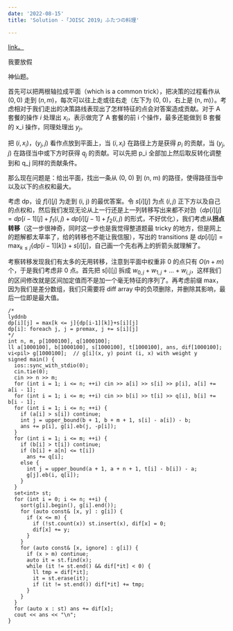 ```yaml
---
date: '2022-08-15'
title: 'Solution -「JOISC 2019」ふたつの料理'

---
```


[link。](https://atcoder.jp/contests/joisc2019/tasks/joisc2019_e)

我要放假

神仙题。

首先可以把两根轴拉成平面（which is a common trick），把决策的过程看作从 $(0, 0)$ 走到 $(n, m)$，每次可以往上走或往右走（左下为 (0, 0)，右上是 (n, m)）。考虑相对于我们走出的决策路线表现出了怎样特征的点会对答案造成贡献。对于 A 套餐的操作 $i$ 处理出 $x_i$，表示做完了 A 套餐的前 i 个操作，最多还能做到 B 套餐的 x_i 操作，同理处理出 $y_j$。

把 $(i, x_i)$，$(y_j, j)$ 看作点放到平面上，当 $(i, x_i)$ 在路径上方是获得 $p_i$ 的贡献，当 $(y_j, j)$ 在路径当中或下方时获得 $q_j$ 的贡献。可以先把 p_i 全部加上然后取反转化调整到和 q_j 同样的贡献条件。

那么现在问题是：给出平面，找出一条从 (0, 0) 到 (n, m) 的路径，使得路径当中以及以下的点权和最大。

考虑 dp，设 $f[i][j]$ 为走到 (i, j) 的最优答案。令 $s[i][j]$ 为点 $(i, j)$ 正下方以及自己的点权和，然后我们发现无论从上一行还是上一列转移写出来都不对劲（$dp[i][j] = dp[i-1][j]+f_1(i, j)+dp[i][j-1]+f_2(i, j)$ 的形式，不好优化），我们考虑从**拐点转移**（这一步很神奇，同时这一步也是我觉得整道题最 tricky 的地方，但是网上的题解都太草率了，给的转移也不能让我信服），写出的 transitions 是 $\displaystyle dp[i][j] = \max_{k \leqslant j}\{dp[i-1][k]\}+s[i][j]$，自己画一个先右再上的折箭头就理解了。

考察转移发现我们有太多的无用转移，注意到平面中权重非 0 的点只有 $O(n+m)$ 个，于是我们考虑非 0 点。首先把 s[i][j] 拆成 $w_{0, j}+w_{1, j}+\dots +w_{i, j}$，这样我们的区间修改就是区间加定值而不是加一个毫无特征的序列了。再考虑前缀 max，因为我们是差分数组，我们只需要将 diff array 中的负项删除，并删除其影响，最后一位即是最大值。

```cpp[class="line-numbers"]
/*
lyddnb
dp[i][j] = max[k <= j]{dp[i-1][k]}+s[i][j]
dp[i]: foreach j, j = premax, j += s[i][j]
*/
int n, m, p[1000100], q[1000100];
ll a[1000100], b[1000100], s[1000100], t[1000100], ans, dif[1000100];
vi<pil> g[1000100];  // g[i](x, y) point (i, x) with weight y
signed main() {
  ios::sync_with_stdio(0);
  cin.tie(0);
  cin >> n >> m;
  for (int i = 1; i <= n; ++i) cin >> a[i] >> s[i] >> p[i], a[i] += a[i - 1];
  for (int i = 1; i <= m; ++i) cin >> b[i] >> t[i] >> q[i], b[i] += b[i - 1];
  for (int i = 1; i <= n; ++i) {
    if (a[i] > s[i]) continue;
    int j = upper_bound(b + 1, b + m + 1, s[i] - a[i]) - b;
    ans += p[i], g[i].eb(j, -p[i]);
  }
  for (int i = 1; i <= m; ++i) {
    if (b[i] > t[i]) continue;
    if (b[i] + a[n] <= t[i])
      ans += q[i];
    else {
      int j = upper_bound(a + 1, a + n + 1, t[i] - b[i]) - a;
      g[j].eb(i, q[i]);
    }
  }
  set<int> st;
  for (int i = 0; i <= n; ++i) {
    sort(g[i].begin(), g[i].end());
    for (auto const& [x, y] : g[i]) {
      if (x <= m) {
        if (!st.count(x)) st.insert(x), dif[x] = 0;
        dif[x] += y;
      }
    }
    for (auto const& [x, ignore] : g[i]) {
      if (x > m) continue;
      auto it = st.find(x);
      while (it != st.end() && dif[*it] < 0) {
        ll tmp = dif[*it];
        it = st.erase(it);
        if (it != st.end()) dif[*it] += tmp;
      }
    }
  }
  for (auto x : st) ans += dif[x];
  cout << ans << "\n";
}
```